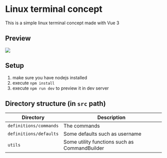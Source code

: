 # Linux terminal concept

<p>This is a simple linux terminal concept made with Vue 3</p>

## Preview

<img src="https://i.imgur.com/BgFCUId.png" />

## Setup

1. make sure you have nodejs installed
2. execute `npm install`
3. execute `npm run dev` to preview it in dev server

## Directory structure (in `src` path)

| Directory              | Description                                   |
| ---------------------- | --------------------------------------------- |
| `definitions/commands` | The commands                                  |
| `definitions/defaults` | Some defaults such as username                |
| `utils`                | Some utility functions such as CommandBuilder |
